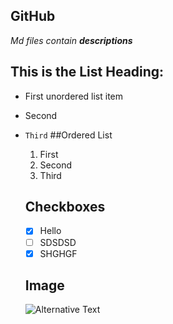 ## GitHub
*Md files contain **descriptions***
## This is the List Heading:
* First unordered list item
* Second
* `Third`
  ##Ordered List
  1. First
  2. Second
  3. Third  

  ## Checkboxes
  - [x] Hello
  - [ ] SDSDSD
  - [x] SHGHGF

  ## Image
  ![Alternative Text](https://assets.science.nasa.gov/dynamicimage/assets/science/psd/solar/2023/09/s/ssc2008-10b1.jpg?w=5600&h=5600&fit=clip&crop=faces%2Cfocalpoint)
